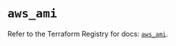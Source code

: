 # `aws_ami`

Refer to the Terraform Registry for docs: [`aws_ami`](https://registry.terraform.io/providers/hashicorp/aws/5.69.0/docs/resources/ami).
